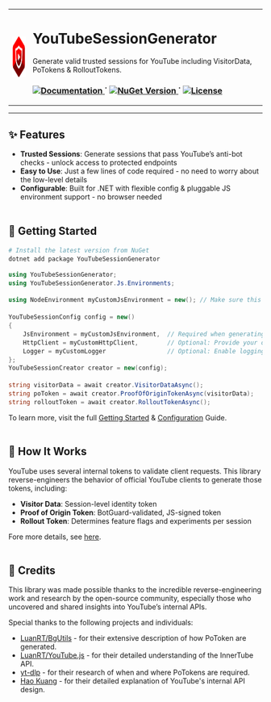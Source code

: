 <table align="center">
  <tr>
    <td>
      <img align="middle" src="YouTubeSessionGenerator/icon.png" alt="Logo" width="80" height="80">
    </td>
    <td>
      <h1>YouTubeSessionGenerator</h1>
      <p>Generate valid trusted sessions for YouTube including VisitorData, PoTokens & RolloutTokens.</p>
      <h3>
        <a href="https://icysnex.github.io/YouTubeSessionGenerator/">
          <img alt="Documentation" src="https://img.shields.io/badge/Documentation-c44f4f?style=for-the-badge">
        </a>
        <span> ˙ </span>
        <a href="https://www.nuget.org/packages/YouTubeSessionGenerator">
          <img alt="NuGet Version" src="https://img.shields.io/nuget/v/YouTubeSessionGenerator?style=for-the-badge&color=c44f4f">
        </a>
        <span> ˙ </span>
        <a href="https://icysnex.github.io/YouTubeSessionGenerator/license.html">
          <img alt="License" src="https://img.shields.io/github/license/IcySnex/YouTubeSessionGenerator?style=for-the-badge&color=c44f4f">
        </a>
      </h3>
    </td>
  </tr>
</table>

---

## ✨ Features
- **Trusted Sessions**: Generate sessions that pass YouTube’s anti-bot checks - unlock access to protected endpoints
- **Easy to Use**: Just a few lines of code required - no need to worry about the low-level details
- **Configurable**: Built for .NET with flexible config & pluggable JS environment support - no browser needed
<br><br>

## 🚀 Getting Started
```bash
# Install the latest version from NuGet
dotnet add package YouTubeSessionGenerator
```

```cs
using YouTubeSessionGenerator;
using YouTubeSessionGenerator.Js.Environments;

using NodeEnvironment myCustomJsEnvironment = new(); // Make sure this gets disposed!

YouTubeSessionConfig config = new()
{
    JsEnvironment = myCustomJsEnvironment,  // Required when generating Proof of Origin Tokens
    HttpClient = myCustomHttpClient,        // Optional: Provide your own HttpClient
    Logger = myCustomLogger                 // Optional: Enable logging
};
YouTubeSessionCreator creator = new(config);

string visitorData = await creator.VisitorDataAsync();
string poToken = await creator.ProofOfOriginTokenAsync(visitorData);
string rolloutToken = await creator.RolloutTokenAsync();
```
To learn more, visit the full [Getting Started](https://icysnex.github.io/YouTubeSessionGenerator/guide/getting-started.html) & [Configuration](https://icysnex.github.io/YouTubeSessionGenerator/guide/configuration.html) Guide.
<br><br>

## 🧠 How It Works
YouTube uses several internal tokens to validate client requests. This library reverse-engineers the behavior of official YouTube clients to generate those tokens, including:
- **Visitor Data**: Session-level identity token
- **Proof of Origin Token**: BotGuard-validated, JS-signed token
- **Rollout Token**: Determines feature flags and experiments per session

Fore more details, see [here](https://icysnex.github.io/YouTubeSessionGenerator/guide/).
<br><br>

## 🙏 Credits
This library was made possible thanks to the incredible reverse-engineering work and research by the open-source community, especially those who uncovered and shared insights into YouTube’s internal APIs.

Special thanks to the following projects and individuals:
- [LuanRT/BgUtils](https://github.com/LuanRT/BgUtils) - for their extensive description of how PoToken are generated.
- [LuanRT/YouTube.js](https://github.com/LuanRT/YouTube.js) - for their detailed understanding of the InnerTube API.
- [yt-dlp](https://github.com/yt-dlp/yt-dlp/wiki/PO-Token-Guide) - for their research of when and where PoTokens are required.
- [Hao Kuang](https://kuangbyte.medium.com/peeking-behind-the-curtain-decoding-youtubes-api-design-through-network-traffic-e3a68463df05) - for their detailed explanation of YouTube's internal API design.
